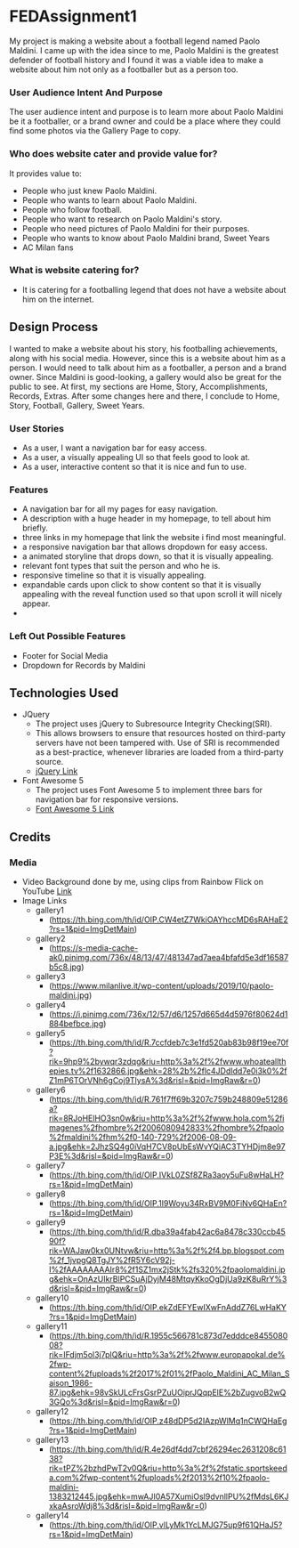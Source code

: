 # FEDAssignment1
My project is making a website about a football legend named Paolo Maldini. I came up with the idea since to me, Paolo Maldini is the greatest defender of football history and I found it was a viable idea to make a website about him not only as a footballer but as a person too.
### User Audience Intent And Purpose
The user audience intent and purpose is to learn more about Paolo Maldini be it a footballer, or a brand owner and could be a place where they could find some photos via the Gallery Page to copy.
### Who does website cater and provide value for?
It provides value to:
- People who just knew Paolo Maldini.
- People who wants to learn about Paolo Maldini.
- People who follow football.
- People who want to research on Paolo Maldini's story.
- People who need pictures of Paolo Maldini for their purposes.
- People who wants to know about Paolo Maldini brand, Sweet Years
- AC Milan fans
### What is website catering for?
- It is catering for a footballing legend that does not have a website about him on the internet.
## Design Process
I wanted to make a website about his story, his footballing achievements, along with his social media.
However, since this is a website about him as a person.
I would need to talk about him as a footballer, a person and a brand owner.
Since Maldini is good-looking, a gallery would also be great for the public to see.
At first, my sections are Home, Story, Accomplishments, Records, Extras.
After some changes here and there, I conclude to Home, Story, Football, Gallery, Sweet Years.
 ### User Stories
 - As a user, I want a navigation bar for easy access.
 - As a user, a visually appealing UI so that feels good to look at.
 - As a user, interactive content so that it is nice and fun to use.
 ### Features
 - A navigation bar for all my pages for easy navigation.
 - A description with a huge header in my homepage, to tell about him briefly.
 - three links in my homepage that link the website i find most meaningful.
 - a responsive navigation bar that allows dropdown for easy access.
 - a animated storyline that drops down, so that it is visually appealing.
 - relevant font types that suit the person and who he is.
 - responsive timeline so that it is visually appealing.
 - expandable cards upon click to show content so that it is visually appealing with the reveal function used so that upon scroll it will nicely appear.
 - 
 ### Left Out Possible Features
 - Footer for Social Media
 - Dropdown for Records by Maldini
 ## Technologies Used
- JQuery
  - The project uses jQuery to Subresource Integrity Checking(SRI).
  - This allows browsers to ensure that resources hosted on third-party servers have not been tampered with. Use of SRI is recommended as a best-practice, whenever libraries are loaded from a third-party source.
  - [jQuery Link](https://releases.jquery.com/)
- Font Awesome 5
  - The project uses Font Awesome 5 to implement three bars for navigation bar for responsive versions.
  - [Font Awesome 5 Link](https://www.bing.com/ck/a?!&&p=e0762b15ebffdd30JmltdHM9MTcwMTM4ODgwMCZpZ3VpZD0wYzYyMjY3ZC0yMzhhLTY3MWMtMmQxZC0zNWMyMjJiMjY2ZjEmaW5zaWQ9NTQ3Mw&ptn=3&ver=2&hsh=3&fclid=0c62267d-238a-671c-2d1d-35c222b266f1&psq=font+awesome+5&u=a1aHR0cHM6Ly93d3cudzNzY2hvb2xzLmNvbS9pY29ucy9mb250YXdlc29tZTVfaW50cm8uYXNw&ntb=1/)
## Credits

### Media
- Video Background done by me, using clips from Rainbow Flick on YouTube
[Link](https://www.youtube.com/watch?v=gGa57vTXjow)
- Image Links
  - gallery1
    - (https://th.bing.com/th/id/OIP.CW4etZ7WkiOAYhccMD6sRAHaE2?rs=1&pid=ImgDetMain)
  - gallery2
    - (https://s-media-cache-ak0.pinimg.com/736x/48/13/47/481347ad7aea4bfafd5e3df16587b5c8.jpg)
  - gallery3
    - (https://www.milanlive.it/wp-content/uploads/2019/10/paolo-maldini.jpg)
  - gallery4
    - (https://i.pinimg.com/736x/12/57/d6/1257d665d4d5976f80624d1884befbce.jpg)
  - gallery5
    - (https://th.bing.com/th/id/R.7ccfdeb7c3e1fd520ab83b98f19ee70f?rik=9hp9%2bywqr3zdqg&riu=http%3a%2f%2fwww.whoateallthepies.tv%2f1632866.jpg&ehk=28%2b%2flc4JDdIdd7e0i3k0%2fZ1mP6TOrVNh6gCoj9TlysA%3d&risl=&pid=ImgRaw&r=0)
  - gallery6
    - (https://th.bing.com/th/id/R.761f7ff69b3207c759b248809e51286a?rik=8RJoHElHO3sn0w&riu=http%3a%2f%2fwww.hola.com%2fimagenes%2fhombre%2f2006080942833%2fhombre%2fpaolo%2fmaldini%2fhm%2f0-140-729%2f2006-08-09-a.jpg&ehk=2JhzSQ4g0iVqH7CV8pUbEsWvYQiAC3TYHDjm8e97P3E%3d&risl=&pid=ImgRaw&r=0)
  - gallery7
    - (https://th.bing.com/th/id/OIP.IVkL0ZSf8ZRa3aoy5uFu8wHaLH?rs=1&pid=ImgDetMain)
  - gallery8
    - (https://th.bing.com/th/id/OIP.1I9Woyu34RxBV9M0FiNv6QHaEn?rs=1&pid=ImgDetMain)
  - gallery9
    - (https://th.bing.com/th/id/R.dba39a4fab42ac6a8478c330ccb4590f?rik=WAJaw0kx0UNtvw&riu=http%3a%2f%2f4.bp.blogspot.com%2f_1jvpgQ8TgJY%2fR5Y6cV92j-I%2fAAAAAAAAIr8%2f1SZ1mx2jStk%2fs320%2fpaolomaldini.jpg&ehk=OnAzUIkrBlPCSuAjDyjM48MtqyKkoOgDjUa9zK8uRrY%3d&risl=&pid=ImgRaw&r=0)
  - gallery10
    - (https://th.bing.com/th/id/OIP.ekZdEFYEwIXwFnAddZ76LwHaKY?rs=1&pid=ImgDetMain)
  - gallery11
    - (https://th.bing.com/th/id/R.1955c566781c873d7edddce845508008?rik=IFdjm5ol3j7plQ&riu=http%3a%2f%2fwww.europapokal.de%2fwp-content%2fuploads%2f2017%2f01%2fPaolo_Maldini_AC_Milan_Saison_1986-87.jpg&ehk=98vSkULcFrsGsrPZuUOiprJQqpElE%2bZugvoB2wQ3GQo%3d&risl=&pid=ImgRaw&r=0)
  - gallery12
    - (https://th.bing.com/th/id/OIP.z48dDP5d2IAzpWlMq1nCWQHaEg?rs=1&pid=ImgDetMain)
  - gallery13
    - (https://th.bing.com/th/id/R.4e26df4dd7cbf26294ec2631208c6138?rik=tPZ%2bzhdPwT2v0Q&riu=http%3a%2f%2fstatic.sportskeeda.com%2fwp-content%2fuploads%2f2013%2f10%2fpaolo-maldini-1383212445.jpg&ehk=mwAJI0A57XumiOsl9dvnllPU%2fMdsL6KJxkaAsroWdj8%3d&risl=&pid=ImgRaw&r=0)
  - gallery14
    - (https://th.bing.com/th/id/OIP.vlLyMk1YcLMJG75up9f61QHaJ5?rs=1&pid=ImgDetMain)